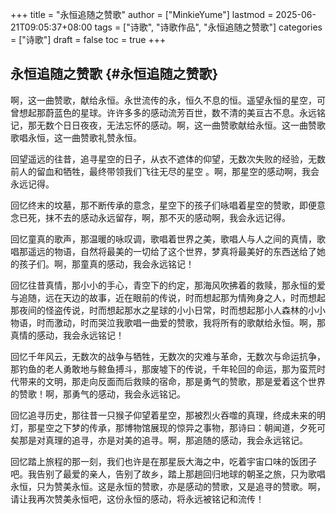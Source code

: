 +++
title = "永恒追随之赞歌"
author = ["MinkieYume"]
lastmod = 2025-06-21T09:05:37+08:00
tags = ["诗歌", "诗歌作品", "永恒追随之赞歌"]
categories = ["诗歌"]
draft = false
toc = true
+++

## 永恒追随之赞歌 {#永恒追随之赞歌}

啊，这一曲赞歌，献给永恒。永世流传的永，恒久不息的恒。遥望永恒的星空，可曾想起那蔚蓝色的星球。许许多多的感动流芳百世，数不清的美亘古不息。永远铭记，那无数个日日夜夜，无法忘怀的感动。啊，这一曲赞歌献给永恒。这一曲赞歌歌唱永恒，这一曲赞歌礼赞永恒。

回望遥远的往昔，追寻星空的日子，从衣不遮体的仰望，无数次失败的经验，无数前人的留血和牺牲，最终带领我们飞往无尽的星空 。啊，那星空的感动啊，我会永远记得。

回忆终末的坟墓，那不断传承的意念，星空下的孩子们咏唱着星空的赞歌，即便意念已死，抹不去的感动永远留存，啊，那不灭的感动啊，我会永远记得。

回忆童真的歌声，那温暖的咏叹调，歌唱着世界之美，歌唱人与人之间的真情，歌唱那遥远的物语，自然将最美的一切给了这个世界，梦真将最美好的东西送给了她的孩子们。啊，那童真的感动，我会永远铭记！

回忆往昔真情，那小小的手心，青空下的约定，那海风吹拂着的救赎，那永恒的爱与追随，远在天边的故事，近在眼前的传说，时而想起那为情殉身之人，时而想起那夜间的怪盗传说，时而想起那水之星球的小小日常，时而想起那小人森林的小小物语，时而激动，时而哭泣我歌唱一曲爱的赞歌，我将所有的歌献给永恒。啊，那真情的感动，我会永远铭记！

回忆千年风云，无数次的战争与牺牲，无数次的灾难与革命，无数次与命运抗争，那钓鱼的老人勇敢地与鲸鱼搏斗，那废墟下的传说，千年轮回的命运，那为蛮荒时代带来的文明，那走向反面而后救赎的宿命，那是勇气的赞歌，那是爱着这个世界的赞歌！啊，那勇气的感动，我会永远铭记。

回忆追寻历史，那往昔一只猴子仰望着星空，那被烈火吞噬的真理，终成未来的明灯，那星空之下梦的传承，那博物馆展现的惊异之事物，那诗曰：朝闻道，夕死可矣那是对真理的追寻，亦是对美的追寻。啊，那追随的感动，我会永远铭记。

回忆踏上旅程的那一刻，我们也许是在那星辰大海之中，吃着宇宙口味的饭团子吧。我告别了最爱的亲人，告别了故乡，踏上那趟回归地球的朝圣之旅，只为歌唱永恒，只为赞美永恒。这是永恒的赞歌，亦是感动的赞歌，又是追寻的赞歌。啊，请让我再次赞美永恒吧，这份永恒的感动，将永远被铭记和流传！
